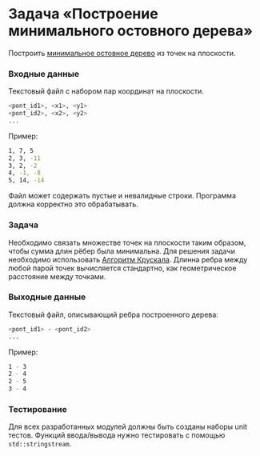 # Задача «Построение минимального остовного дерева»

Построить <a href="https://ru.wikipedia.org/wiki/Остовное_дерево">минимальное остовное дерево</a>
из точек на плоскости.

### Входные данные

Текстовый файл с набором пар координат на плоскости.

```bash
<pont_id1>, <x1>, <y1>
<pont_id2>, <x2>, <y2>
...
```

Пример:

```bash
1, 7, 5
2, 3, -11
3, 2, -2
4, -1, -8
5, 14, -14
```

Файл может содержать пустые и невалидные строки. Программа должна корректно
это обрабатывать.

### Задача

Необходимо связать множестве точек на плоскости таким образом, чтобы сумма длин
рёбер была минимальна. Для решения задачи необходимо использовать
<a href="https://ru.wikipedia.org/wiki/Алгоритм_Краскала">Алгоритм Крускала</a>.
Длинна ребра между любой парой точек вычисляется стандартно, как геометрическое
расстояние между точками.

### Выходные данные

Текстовый файл, описывающий ребра построенного дерева:

```bash
<pont_id1> - <pont_id2>
...
```

Пример:

```bash
1 - 3
2 - 4
2 - 5
3 - 4
```

### Тестирование

Для всех разработанных модулей должны быть созданы наборы unit тестов. Функций
ввода/вывода нужно тестировать с помощью `std::stringstream`.

